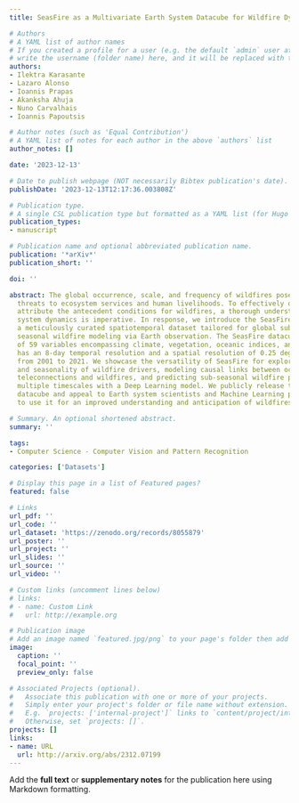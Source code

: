 ```yaml
---
title: SeasFire as a Multivariate Earth System Datacube for Wildfire Dynamics

# Authors
# A YAML list of author names
# If you created a profile for a user (e.g. the default `admin` user at `content/authors/admin/`), 
# write the username (folder name) here, and it will be replaced with their full name and linked to their profile.
authors:
- Ilektra Karasante
- Lazaro Alonso
- Ioannis Prapas
- Akanksha Ahuja
- Nuno Carvalhais
- Ioannis Papoutsis

# Author notes (such as 'Equal Contribution')
# A YAML list of notes for each author in the above `authors` list
author_notes: []

date: '2023-12-13'

# Date to publish webpage (NOT necessarily Bibtex publication's date).
publishDate: '2023-12-13T12:17:36.003808Z'

# Publication type.
# A single CSL publication type but formatted as a YAML list (for Hugo requirements).
publication_types:
- manuscript

# Publication name and optional abbreviated publication name.
publication: '*arXiv*'
publication_short: ''

doi: ''

abstract: The global occurrence, scale, and frequency of wildfires pose significant
  threats to ecosystem services and human livelihoods. To effectively quantify and
  attribute the antecedent conditions for wildfires, a thorough understanding of Earth
  system dynamics is imperative. In response, we introduce the SeasFire datacube,
  a meticulously curated spatiotemporal dataset tailored for global sub-seasonal to
  seasonal wildfire modeling via Earth observation. The SeasFire datacube comprises
  of 59 variables encompassing climate, vegetation, oceanic indices, and human factors,
  has an 8-day temporal resolution and a spatial resolution of 0.25 degrees, and spans
  from 2001 to 2021. We showcase the versatility of SeasFire for exploring the variability
  and seasonality of wildfire drivers, modeling causal links between ocean-climate
  teleconnections and wildfires, and predicting sub-seasonal wildfire patterns across
  multiple timescales with a Deep Learning model. We publicly release the SeasFire
  datacube and appeal to Earth system scientists and Machine Learning practitioners
  to use it for an improved understanding and anticipation of wildfires.

# Summary. An optional shortened abstract.
summary: ''

tags:
- Computer Science - Computer Vision and Pattern Recognition

categories: ['Datasets']

# Display this page in a list of Featured pages?
featured: false

# Links
url_pdf: ''
url_code: ''
url_dataset: 'https://zenodo.org/records/8055879'
url_poster: ''
url_project: ''
url_slides: ''
url_source: ''
url_video: ''

# Custom links (uncomment lines below)
# links:
# - name: Custom Link
#   url: http://example.org

# Publication image
# Add an image named `featured.jpg/png` to your page's folder then add a caption below.
image:
  caption: ''
  focal_point: ''
  preview_only: false

# Associated Projects (optional).
#   Associate this publication with one or more of your projects.
#   Simply enter your project's folder or file name without extension.
#   E.g. `projects: ['internal-project']` links to `content/project/internal-project/index.md`.
#   Otherwise, set `projects: []`.
projects: []
links:
- name: URL
  url: http://arxiv.org/abs/2312.07199
---
```


Add the **full text** or **supplementary notes** for the publication here using Markdown formatting.
